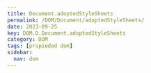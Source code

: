 ```yaml
---
title: Document.adoptedStyleSheets
permalink: /DOM/Document/adoptedStyleSheets/
date: 2023-09-25
key: DOM.D.Document.adoptedStyleSheets
category: DOM
tags: [propiedad dom]
sidebar:
  nav: dom
---
```

